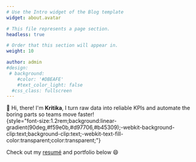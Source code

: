 ```yaml
---
# Use the Intro widget of the Blog template
widget: about.avatar

# This file represents a page section.
headless: true

# Order that this section will appear in.
weight: 10

author: admin
#design:
 # background:
    #color: '#DBEAFE'
    #text_color_light: false
  #css_class: fullscreen
---
```


👋 Hi, there! I'm **Kritika**, I turn raw data into reliable KPIs and automate the boring parts so teams move faster!                      
{style="font-size:1.2rem;background:linear-gradient(90deg,#f59e0b,#d97706,#b45309);-webkit-background-clip:text;background-clip:text;-webkit-text-fill-color:transparent;color:transparent;"}

Check out my [resumé](/about/) and portfolio below 😄
